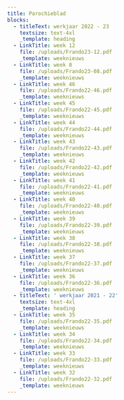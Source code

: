 ```yaml
---
title: Parochieblad
blocks:
  - titleText: werkjaar 2022 - 23
    textsize: text-4xl
    _template: heading
  - LinkTitle: week 12
    file: /uploads/Frando23-12.pdf
    _template: weeknieuws
  - LinkTitle: week 8
    file: /uploads/Frando23-08.pdf
    _template: weeknieuws
  - LinkTitle: week 46
    file: /uploads/Frando22-46.pdf
    _template: weeknieuws
  - LinkTitle: week 45
    file: /uploads/Frando22-45.pdf
    _template: weeknieuws
  - LinkTitle: week 44
    file: /uploads/Frando22-44.pdf
    _template: weeknieuws
  - LinkTitle: week 43
    file: /uploads/Frando22-43.pdf
    _template: weeknieuws
  - LinkTitle: week 42
    file: /uploads/Frando22-42.pdf
    _template: weeknieuws
  - LinkTitle: week 41
    file: /uploads/Frando22-41.pdf
    _template: weeknieuws
  - LinkTitle: week 40
    file: /uploads/Frando22-40.pdf
    _template: weeknieuws
  - LinkTitle: week 39
    file: /uploads/Frando22-39.pdf
    _template: weeknieuws
  - LinkTitle: week 38
    file: /uploads/Frando22-38.pdf
    _template: weeknieuws
  - LinkTitle: week 37
    file: /uploads/Frando22-37.pdf
    _template: weeknieuws
  - LinkTitle: week 36
    file: /uploads/Frando22-36.pdf
    _template: weeknieuws
  - titleText: ' werkjaar 2021 - 22'
    textsize: text-4xl
    _template: heading
  - LinkTitle: week 35
    file: /uploads/Frando22-35.pdf
    _template: weeknieuws
  - LinkTitle: week 34
    file: /uploads/Frando22-34.pdf
    _template: weeknieuws
  - LinkTitle: week 33
    file: /uploads/Frando22-33.pdf
    _template: weeknieuws
  - LinkTitle: week 32
    file: /uploads/Frando22-32.pdf
    _template: weeknieuws
---
```






























